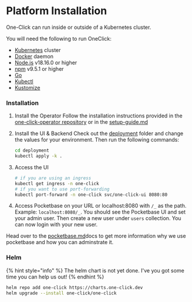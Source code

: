 # Platform Installation

One-Click can run inside or outside of a Kubernetes cluster.

You will need the following to run OneClick:

* [Kubernetes](https://kubernetes.io/) cluster
* [Docker](https://www.docker.com/) daemon
* [Node.js](https://nodejs.org/en/) v18.16.0 or higher
* [npm](https://www.npmjs.com/) v9.5.1 or higher
* [Go](https://golang.org/)
* [Kubectl](https://kubernetes.io/docs/tasks/tools/)
* [Kustomize](https://kubernetes.io/docs/tasks/manage-kubernetes-objects/kustomization/)

### Installation

1. Install the Operator Follow the installation instructions provided in the [one-click-operator repository](https://github.com/janlauber/one-click-operator) or in the [setup-guide.md](../operator-manual/setup-guide.md "mention")
2.  Install the UI & Backend Check out the [deployment](https://github.com/janlauber/one-click/tree/main/deployment) folder and change the values for your environment. Then run the following commands:

    ```sh
    cd deployment
    kubectl apply -k .
    ```
3.  Access the UI

    ```sh
    # if you are using an ingress
    kubectl get ingress -n one-click
    # if you want to use port-forwarding
    kubectl port-forward -n one-click svc/one-click-ui 8080:80
    ```
4. Access Pocketbase on your URL or localhost:8080 with `/_` as the path. Example: `localhost:8080/_`. You should see the Pocketbase UI and set your admin user. Then create a new user under `users` collection. You can now login with your new user.

Head over to the [pocketbase.md](../platform/pocketbase.md "mention")docs to get more information why we use pocketbase and how you can adminstrate it.

### Helm

{% hint style="info" %}
The helm chart is not yet done. I've you got some time you can help us out!
{% endhint %}

```bash
helm repo add one-click https://charts.one-click.dev
helm upgrade --install one-click/one-click
```
